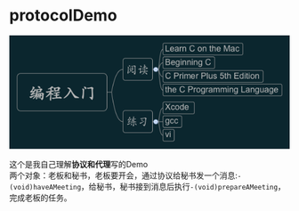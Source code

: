 # protocolDemo

![](https://github.com/bms3-33/images/blob/master/编程入门.png)

这个是我自己理解**协议和代理**写的Demo</br>
两个对象：老板和秘书，老板要开会，通过协议给秘书发一个消息:```-(void)haveAMeeting```，给秘书，秘书接到消息后执行```-(void)prepareAMeeting```，完成老板的任务。
